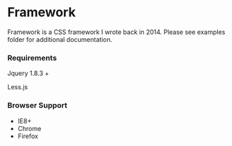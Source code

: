 # Framework

Framework is a CSS framework I wrote back in 2014. Please see examples folder for additional documentation.

### Requirements

Jquery 1.8.3 +

Less.js

### Browser Support

- IE8+
- Chrome
- Firefox

